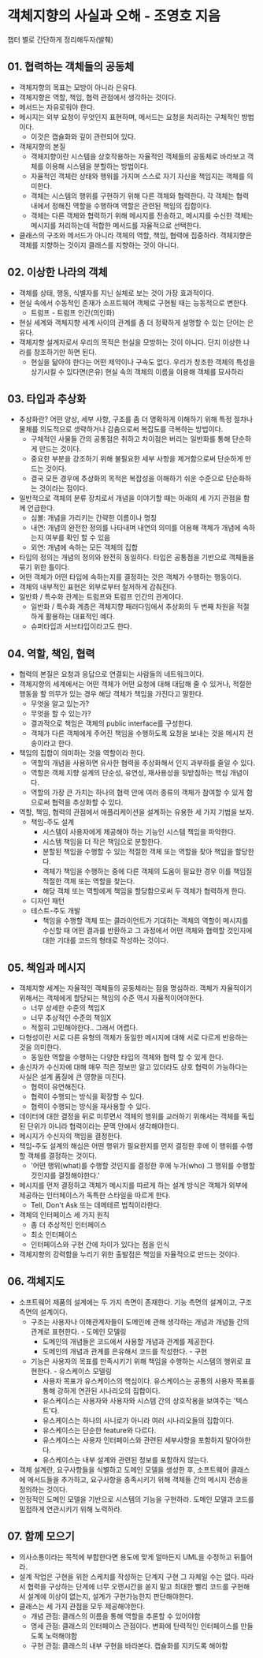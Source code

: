 # 객체지향의 사실과 오해 - 조영호 지음
 챕터 별로 간단하게 정리해두자(발췌)

## 01. 협력하는 객체들의 공동체
* 객체지향의 목표는 모방이 아니라 은유다.
* 객체지향은 역할, 책임, 협력 관점에서 생각하는 것이다.
* 메서드는 자유로워야 한다.
* 메시지는 외부 요청이 무엇인지 표현하며, 메서드는 요청을 처리하는 구체적인 방법이다.
  * 이것은 캡슐화와 깊이 관련되어 있다.
* 객체지향의 본질
  * 객체지향이란 시스템을 상호작용하는 자율적인 객체들의 공동체로 바라보고 객체를 이용해 시스템을 분할하는 방법이다.
  * 자율적인 객체란 상태와 행위를 가지며 스스로 자기 자신을 책임지는 객체를 의미한다.
  * 객체는 시스템의 행위를 구현하기 위해 다른 객체와 협력한다. 각 객체는 협력 내에서 정해진 역할을 수행하며 역할은 관련된 책임의 집합이다.
  * 객체는 다른 객체와 협력하기 위해 메시지를 전송하고, 메시지를 수신한 객체는 메시지를 처리하는데 적합한 메서드를 자율적으로 선택한다.
* 클래스의 구조와 메서드가 아니라 객체의 역할, 책임, 협력에 집중하라. 객체지향은 객체를 지향하는 것이지 클래스를 지향하는 것이 아니다.

## 02. 이상한 나라의 객체
* 객체를 상태, 행동, 식별자를 지닌 실체로 보는 것이 가장 효과적이다.
* 현실 속에서 수동적인 존재가 소프트웨어 객체로 구현될 때는 능동적으로 변한다.
  * 트럼프 - 트럼프 인간(의인화)
* 현실 세계와 객체지향 세계 사이의 관계를 좀 더 정확하게 설명할 수 있는 단어는 은유다.
* 객체지향 설계자로서 우리의 목적은 현실을 모방하는 것이 아니다. 단지 이상한 나라를 창조하기만 하면 된다.  
  * 현실을 닮아야 한다는 어떤 제약이나 구속도 없다. 우리가 창조한 객체의 특성을 상기시킬 수 있다면(은유) 현실 속의 객체의 이름을 이용해 객체를 묘사하라
  
## 03. 타입과 추상화
* 추상화란? 어떤 양상, 세부 사항, 구조를 좀 더 명확하게 이해하기 위해 특정 절차나 물체를 의도적으로 생략하거나 감춤으로써 복잡도를 극복하는 방법이다.
  * 구체적인 사물들 간의 공통점은 취하고 차이점은 버리는 일반화를 통해 단순하게 만드는 것이다.
  * 중요한 부분을 강조하기 위해 불필요한 세부 사항을 제거함으로써 단순하게 만드는 것이다.
  * 결국 모든 경우에 추상화의 목적은 복잡성을 이해하기 쉬운 수준으로 단순화하는 것이라는 점이다.
* 일반적으로 객체의 분류 장치로서 개념을 이야기할 때는 아래의 세 가지 관점을 함께 언급한다.  
  * 심볼: 개념을 가리키는 간략한 이름이나 명칭
  * 내연: 개념의 완전한 정의를 나타내며 내연의 의미를 이용해 객체가 개념에 속하는지 여부를 확인 할 수 있음
  * 외연: 개념에 속하는 모든 객체의 집합
* 타입의 정의는 개념의 정의와 완전히 동일하다. 타입은 공통점을 기반으로 객체들을 묶기 위한 틀이다.  
* 어떤 객체가 어떤 타입에 속하는지를 결정하는 것은 객체가 수행하는 행동이다.
* 객체의 내부적인 표현은 외부로부터 철저하게 감춰진다.
* 일반화 / 특수화 관계는 트럼프와 트럼프 인간의 관계이다.
  * 일반화 / 특수화 계층은 객체지향 패러다임에서 추상화의 두 번째 차원을 적절하게 활용하는 대표적인 예다.
  * 슈퍼타입과 서브타입이라고도 한다.
    
## 04. 역할, 책임, 협력
* 협력의 본질은 요청과 응답으로 연결되는 사람들의 네트워크이다.
* 객체지향의 세계에서는 어떤 객체가 어떤 요청에 대해 대답해 줄 수 있거나, 적절한 행동을 할 의무가 있는 경우 해당 객체가 책임을 가진다고 말한다.
  * 무엇을 알고 있는가?
  * 무엇을 할 수 있는가?
  * 결과적으로 책임은 객체의 public interface를 구성한다.  
  * 객체가 다른 객체에게 주어진 책임을 수행하도록 요청을 보내는 것을 메시지 전송이라고 한다.
* 책임의 집합이 의미하는 것을 역할이라 한다.    
  * 역할의 개념을 사용하면 유사한 협력을 추상화해서 인지 과부하를 줄일 수 있다.
  * 역할은 객체 지향 설계의 단순성, 유연성, 재사용성을 뒷받침하는 핵심 개념이다.
  * 역할의 가장 큰 가치는 하나의 협력 안에 여러 종류의 객체가 참여할 수 있게 함으로써 협력을 추상화할 수 있다.
* 역할, 책임, 협력의 관점에서 애플리케이션을 설계하는 유용한 세 가지 기법을 보자.  
  * 책임-주도 설계
    * 시스템이 사용자에게 제공해야 하는 기능인 시스템 책임을 파악한다.
    * 시스템 책임을 더 작은 책임으로 분할한다.
    * 분할된 책임을 수행할 수 있는 적절한 객체 또는 역할을 찾아 책임을 할당한다.
    * 객체가 책임을 수행하는 중에 다른 객체의 도움이 필요한 경우 이를 책임질 적절한 객체 또는 역할을 찾는다.
    * 해당 객체 또는 역할에게 책임을 할당함으로써 두 객체가 협력하게 한다.
  * 디자인 패턴  
  * 테스트-주도 개발
    * 책임을 수행할 객체 또는 클라이언트가 기대하는 객체의 역할이 메시지를 수신할 때 어떤 결과를 반환하고 그 과정에서 어떤 객체와 협력할 것인지에 대한 기대를 코드의 형태로 작성하는 것이다.

## 05. 책임과 메시지
* 객체지향 세계는 자율적인 객체들의 공동체라는 점을 명심하라. 객체가 자율적이기 위해서는 객체에게 할당되는 책임의 수준 역시 자율적이어야한다.
  * 너무 상세한 수준의 책임X
  * 너무 추상적인 수준의 책임X
  * 적절히 고민해야한다.. 그래서 어렵다.
* 다형성이란 서로 다른 유형의 객체가 동일한 메시지에 대해 서로 다르게 반응하는 것을 의미한다.    
  * 동일한 역할을 수행하는 다양한 타입의 객체와 협력 할 수 있게 한다.
* 송신자가 수신자에 대해 매우 적은 정보만 알고 있더라도 상호 협력이 가능하다는 사실은 설계 품질에 큰 영향을 미친다.    
  * 협력이 유연해진다.
  * 협력이 수행되는 방식을 확장할 수 있다.
  * 협력이 수행되는 방식을 재사용할 수 있다.
* 데이터에 대한 결정을 뒤로 미루면서 객체의 행위를 교러하기 위해서는 객체를 독립된 단위가 아니라 협력이라는 문맥 안에서 생각해야한다.    
* 메시지가 수신자의 책임을 결정한다.
* 책임-주도 설계의 해심은 어떤 행위가 필요한지를 먼저 결정한 후에 이 행위를 수행할 객체를 결정하는 것이다.
  * '어떤 행위(what)를 수행할 것인지를 결정한 후에 누가(who) 그 행위를 수행할 것인지를 결정해야한다.'
* 메시지를 먼저 결정하고 객체가 메시지를 따르게 하는 설계 방식은  객체가 외부에 제공하는 인터페이스가 독특한 스타일을 따르게 한다.  
  * Tell, Don't Ask 또는 데메테르 법칙이라한다.
* 객체의 인터페이스 세 가지 원칙  
  * 좀 더 추상적인 인터페이스
  * 최소 인터페이스
  * 인터페이스와 구현 간에 차이가 있다는 점을 인식
* 객체지향의 강력함을 누리기 위한 출발점은 책임을 자율적으로 만드는 것이다.

## 06. 객체지도
* 소프트웨어 제품의 설계에는 두 가지 측면이 존재한다. 기능 측면의 설계이고, 구조 측면의 설계이다.
  * 구조는 사용자나 이해관계자들이 도메인에 관해 생각하는 개념과 개념들 간의 관계로 표현한다. - 도메인 모델링
    * 도메인의 개념들은 코드에서 사용할 개념과 관계를 제공한다.
    * 도메인의 개념과 관계를 은유해서 코드를 작성한다. - 구현
  * 기능은 사용자의 목표를 만족시키기 위해 책임을 수행하는 시스템의 행위로 표현한다. - 유스케이스 모델링
    * 사용자 목표가 유스케이스의 핵심이다. 유스케이스는 공통의 사용자 목표를 통해 강하게 연관된 시나리오의 집합이다.
    * 유스케이스는 사용자와 사용자와 시스템 간의 상호작용을 보여주는 '텍스트'다.
    * 유스케이스는 하나의 사니로가 아니라 여러 시나리오들의 집합이다.
    * 유스케이스는 단순한 feature와 다르다.
    * 유스케이스는 사용자 인터페이스와 관련된 세부사항을 포함하지 말아야한다.
    * 유스케이스는 내부 설계와 관련된 정보를 포함하지 않는다.
* 객체 설계란, 요구사항들을 식별하고 도메인 모델을 생성한 후, 소프트웨어 클래스에 메서드들을 추가하고, 요구사항을 충족시키기 위해 객체들 간의 메시지 전송을 정의하는 것이다.  
* 안정적인 도메인 모델을 기반으로 시스템의 기능을 구현하라. 도메인 모델과 코드를 밀접하게 연관시키기 위해 노력하라.

## 07. 함께 모으기
* 의사소통이라는 목적에 부합한다면 용도에 맞게 얼마든지 UML을 수정하고 뒤틀어라.
* 설계 작업은 구현을 위한 스케치를 작성하는 단계지 구현 그 자체일 수는 없다. 따라서 협력을 구상하는 단계에 너무 오랜시간을 쏟지 말고 최대한 빨리 코드를 구현해서 설계에 이상이 없는지, 설계가 구현가능한지 판단해야한다.
* 클래스는 세 가지 관점을 모두 제공해야한다.
  * 개념 관점: 클래스의 이름을 통해 역할을 추론할 수 있어야함
  * 명세 관점: 클래스의 인터페이스 관점이다. 변화에 탄력적인 인터페이스를 만들도록 노력해야함
  * 구현 관점: 클래스의 내부 구현을 바라본다. 캡슐화를 지키도록 해야함
